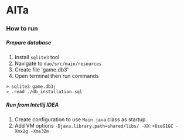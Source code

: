 # AlTa

### How to run
##### Prepare database
1. Install `sqlite3` tool
2. Navigate to `dao/src/main/resources`
3. Create file 'game.db3'
4. Open terminal then run commands
```
> sqlite3 game.db3;
> .read ./db_installation.sql
```

##### Run from Intellij IDEA
1. Create configuration to use `Main.java` class as startup.
2. Add VM options `-Djava.library.path=shared/libs/ -XX:+UseG1GC -Xmx2g -Xms32m` 
